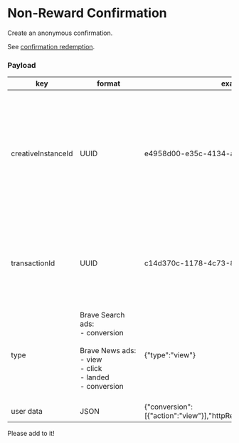# Non-Reward Confirmation

Create an anonymous confirmation.

See [confirmation redemption](../../utility/redeem_confirmation/README.md).

### Payload

| key  | format  | example  | note  |
| -----------  | ------  | -------  | ----  |
| creativeInstanceId  | UUID  | e4958d00-e35c-4134-a408-1fbcf274d5ae  | An id that references the specific ad creative that the user engaged with. This will be the same for any user that engages with this ad.  |
| transactionId  | UUID | c14d370c-1178-4c73-8385-1cfa17200646  | A unique id for the event that is not re-used. This cannot be linked between ad events or users.  |
| type  | Brave Search ads:<br>- conversion<br><br>Brave News ads:<br>- view<br>- click<br>- landed<br>- conversion  &nbsp;&nbsp;&nbsp;&nbsp;&nbsp;&nbsp;&nbsp;&nbsp;&nbsp;&nbsp;&nbsp;&nbsp;&nbsp;&nbsp;&nbsp;&nbsp;&nbsp;&nbsp;&nbsp;&nbsp;&nbsp;&nbsp;&nbsp;&nbsp;&nbsp;&nbsp;&nbsp;&nbsp;&nbsp;&nbsp;| {"type":"view"}  |  |
| user data  | JSON  | {"conversion":[{"action":"view"}],"httpResponseStatus":"errorPage"}  | See [README.md](../../user_data/README.md#non-brave-rewards-users)  |

Please add to it!
